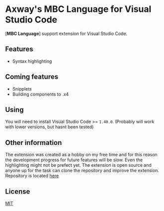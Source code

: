 # Axway's MBC Language for Visual Studio Code

[**MBC Language**] support extension for Visual Studio Code.

## Features

* Syntax highlighting

## Coming features

* Snipplets
* Building components to .x4

## Using

You will need to install Visual Studio Code >= `1.40.0`. (Probably will work with lower versions, but hasnt been tested)

## Other information

The extension was created as a hobby on my free time and for this reason the development progress for future features will be slow. Even the highlighting might not be prefect yet. 
The extension is open source and anyone up for the task can clone the repository and improve the extension. Repository is located [here](https://github.com/nollayksi/vscode-mbc)

## License

[MIT](./LICENSE)
